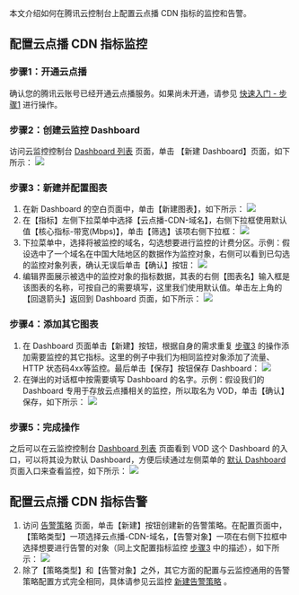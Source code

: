 本文介绍如何在腾讯云控制台上配置云点播 CDN 指标的监控和告警。

## 配置云点播 CDN 指标监控

### 步骤1：开通云点播
确认您的腾讯云账号已经开通云点播服务。如果尚未开通，请参见 [快速入门 - 步骤1](https://cloud.tencent.com/document/product/266/8757#.E6.AD.A5.E9.AA.A41.EF.BC.9A.E5.BC.80.E9.80.9A.E4.BA.91.E7.82.B9.E6.92.AD) 进行操作。

### 步骤2：创建云监控 Dashboard
访问云监控控制台  [Dashboard 列表](https://console.cloud.tencent.com/monitor/dashboard2/dashboards) 页面，单击 【新建 Dashboard】页面，如下所示：
![](https://main.qcloudimg.com/raw/a22840b028b39c15ec6b5499c1e9f1b6.png)

### 步骤3：新建并配置图表[](id:step3)
1. 在新 Dashboard 的空白页面中，单击【新建图表】，如下所示：
![](https://main.qcloudimg.com/raw/8ac620012b8cfb37a4c030a228957664.png)
2. 在【指标】左侧下拉菜单中选择【云点播-CDN-域名】，右侧下拉框使用默认值【核心指标-带宽(Mbps)】，单击【筛选】该项右侧下拉框：
![](https://main.qcloudimg.com/raw/95a89b875efd804d16b2269db212c3ad.png)
3. 下拉菜单中，选择将被监控的域名，勾选想要进行监控的计费分区。示例：假设选中了一个域名在中国大陆地区的数据作为监控对象，右侧可以看到已勾选的监控对象列表，确认无误后单击【确认】按钮：
![](https://main.qcloudimg.com/raw/5a089d4e26c6b72825ef1b684a20ea7d.png)
4. 编辑界面展示被选中的监控对象的指标数据，其表的右侧【图表名】输入框是该图表的名称，可按自己的需要填写，这里我们使用默认值。单击左上角的【回退箭头】返回到 Dashboard 页面，如下所示：
![](https://main.qcloudimg.com/raw/d70c0e84ba1acb13de20c877893371f7.png)

### 步骤4：添加其它图表
1. 在 Dashboard 页面单击【新建】按钮，根据自身的需求重复 [步骤3](#step3) 的操作添加需要监控的其它指标。这里的例子中我们为相同监控对象添加了流量、HTTP 状态码4xx等监控。最后单击【保存】按钮保存 Dashboard：
![](https://main.qcloudimg.com/raw/a0647ad94eab40c5d1eb64a25ee001d3.png)
2. 在弹出的对话框中按需要填写 Dashboard 的名字。示例：假设我们的 Dashboard 专用于存放云点播相关的监控，所以取名为 VOD，单击【确认】保存，如下所示：
![](https://main.qcloudimg.com/raw/c5c5983776f115775f17f6f353a1491f.png)

### 步骤5：完成操作
之后可以在云监控控制台  [Dashboard 列表](https://console.cloud.tencent.com/monitor/dashboard2/dashboards) 页面看到 VOD 这个 Dashboard 的入口，可以将其设为默认 Dashboard，方便后续通过左侧菜单的 [默认 Dashboard](https://console.cloud.tencent.com/monitor/dashboard2/default) 页面入口来查看监控，如下所示：
![](https://main.qcloudimg.com/raw/5b84ea5689327629a1a38c4c602ac415.png)
## 配置云点播 CDN 指标告警
1. 访问 [告警策略](https://console.cloud.tencent.com/monitor/alarm2/policy) 页面，单击【新建】按钮创建新的告警策略。在配置页面中，【策略类型】一项选择云点播-CDN-域名，【告警对象】一项在右侧下拉框中选择想要进行告警的对象（同上文配置指标监控 [步骤3](#step3) 中的描述），如下所示：
![](https://main.qcloudimg.com/raw/be8c2bdfebf952d9d41eeb3c20d32fb7.png)
2. 除了【策略类型】和【告警对象】之外，其它方面的配置与云监控通用的告警策略配置方式完全相同，具体请参见云监控 [新建告警策略](/document/product/248/50398) 。
